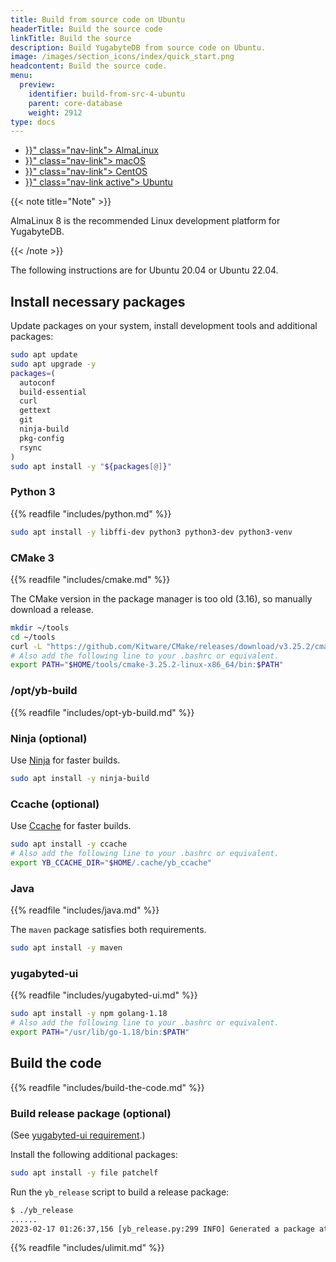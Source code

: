 ```yaml
---
title: Build from source code on Ubuntu
headerTitle: Build the source code
linkTitle: Build the source
description: Build YugabyteDB from source code on Ubuntu.
image: /images/section_icons/index/quick_start.png
headcontent: Build the source code.
menu:
  preview:
    identifier: build-from-src-4-ubuntu
    parent: core-database
    weight: 2912
type: docs
---
```


<ul class="nav nav-tabs-alt nav-tabs-yb">

  <li >
    <a href="{{< relref "./build-from-src-almalinux.md" >}}" class="nav-link">
      <i class="fa-brands fa-linux" aria-hidden="true"></i>
      AlmaLinux
    </a>
  </li>

  <li >
    <a href="{{< relref "./build-from-src-macos.md" >}}" class="nav-link">
      <i class="fa-brands fa-apple" aria-hidden="true"></i>
      macOS
    </a>
  </li>

  <li >
    <a href="{{< relref "./build-from-src-centos.md" >}}" class="nav-link">
      <i class="fa-brands fa-linux" aria-hidden="true"></i>
      CentOS
    </a>
  </li>

  <li >
    <a href="{{< relref "./build-from-src-ubuntu.md" >}}" class="nav-link active">
      <i class="fa-brands fa-linux" aria-hidden="true"></i>
      Ubuntu
    </a>
  </li>

</ul>

{{< note title="Note" >}}

AlmaLinux 8 is the recommended Linux development platform for YugabyteDB.

{{< /note >}}

The following instructions are for Ubuntu 20.04 or Ubuntu 22.04.

## Install necessary packages

Update packages on your system, install development tools and additional packages:

```sh
sudo apt update
sudo apt upgrade -y
packages=(
  autoconf
  build-essential
  curl
  gettext
  git
  ninja-build
  pkg-config
  rsync
)
sudo apt install -y "${packages[@]}"
```

### Python 3

{{% readfile "includes/python.md" %}}

```sh
sudo apt install -y libffi-dev python3 python3-dev python3-venv
```

### CMake 3

{{% readfile "includes/cmake.md" %}}

The CMake version in the package manager is too old (3.16), so manually download a release.

```sh
mkdir ~/tools
cd ~/tools
curl -L "https://github.com/Kitware/CMake/releases/download/v3.25.2/cmake-3.25.2-linux-x86_64.tar.gz" | tar xz
# Also add the following line to your .bashrc or equivalent.
export PATH="$HOME/tools/cmake-3.25.2-linux-x86_64/bin:$PATH"
```

### /opt/yb-build

{{% readfile "includes/opt-yb-build.md" %}}

### Ninja (optional)

Use [Ninja][ninja] for faster builds.

```sh
sudo apt install -y ninja-build
```

[ninja]: https://ninja-build.org

### Ccache (optional)

Use [Ccache][ccache] for faster builds.

```sh
sudo apt install -y ccache
# Also add the following line to your .bashrc or equivalent.
export YB_CCACHE_DIR="$HOME/.cache/yb_ccache"
```

[ccache]: https://ccache.dev

### Java

{{% readfile "includes/java.md" %}}

The `maven` package satisfies both requirements.

```sh
sudo apt install -y maven
```

### yugabyted-ui

{{% readfile "includes/yugabyted-ui.md" %}}

```sh
sudo apt install -y npm golang-1.18
# Also add the following line to your .bashrc or equivalent.
export PATH="/usr/lib/go-1.18/bin:$PATH"
```

## Build the code

{{% readfile "includes/build-the-code.md" %}}

### Build release package (optional)

(See [yugabyted-ui requirement](#yugabyted-ui).)

Install the following additional packages:

```sh
sudo apt install -y file patchelf
```

Run the `yb_release` script to build a release package:

```output.sh
$ ./yb_release
......
2023-02-17 01:26:37,156 [yb_release.py:299 INFO] Generated a package at '/home/user/code/yugabyte-db/build/yugabyte-2.17.2.0-ede2a2619ea8470064a5a2c0d7fa510dbee3ce81-release-clang15-ubuntu20-x86_64.tar.gz'
```

{{% readfile "includes/ulimit.md" %}}
